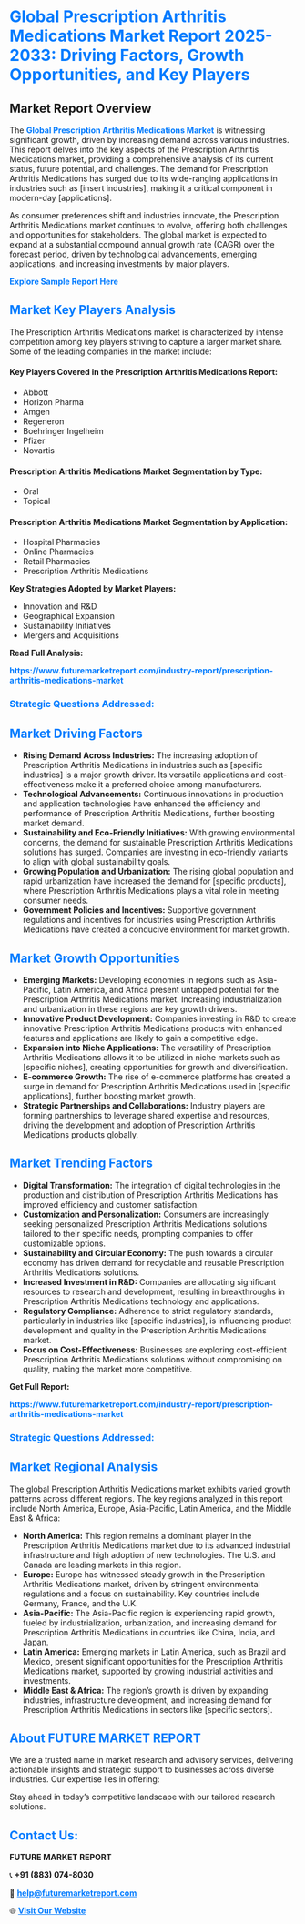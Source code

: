 <h1 style="color: #007BFF;">Global Prescription Arthritis Medications Market Report 2025-2033: Driving Factors, Growth Opportunities, and Key Players</h1>

<section id="overview">
<h2>Market Report Overview</h2>
<p>The <a href="https://www.futuremarketreport.com/industry-report/prescription-arthritis-medications-market" style="color: #007BFF; text-decoration: none;"><strong>Global Prescription Arthritis Medications Market</strong></a> is witnessing significant growth, driven by increasing demand across various industries. This report delves into the key aspects of the Prescription Arthritis Medications market, providing a comprehensive analysis of its current status, future potential, and challenges. The demand for Prescription Arthritis Medications has surged due to its wide-ranging applications in industries such as [insert industries], making it a critical component in modern-day [applications].</p>
<p>As consumer preferences shift and industries innovate, the Prescription Arthritis Medications market continues to evolve, offering both challenges and opportunities for stakeholders. The global market is expected to expand at a substantial compound annual growth rate (CAGR) over the forecast period, driven by technological advancements, emerging applications, and increasing investments by major players.</p>
</section>

<section id="overview">
<p><a href="https://www.futuremarketreport.com/request-sample/reportId=125853" style="color: #007BFF; text-decoration: none;"><strong>Explore Sample Report Here</strong></a></p>
</section>

<section id="key-players">
<h2 style="color: #007BFF;">Market Key Players Analysis</h2>
<p>The Prescription Arthritis Medications market is characterized by intense competition among key players striving to capture a larger market share. Some of the leading companies in the market include:</p>
<h4>Key Players Covered in the Prescription Arthritis Medications Report:</h4>
<ul><li>Abbott</li><li>Horizon Pharma</li><li>Amgen</li><li>Regeneron</li><li>Boehringer Ingelheim</li><li>Pfizer</li><li>Novartis</li></ul>
<h4>Prescription Arthritis Medications Market Segmentation by Type:</h4>
<ul><li>Oral</li><li>Topical</li></ul>

<h4>Prescription Arthritis Medications Market Segmentation by Application:</h4>
<ul><li>Hospital Pharmacies</li><li>Online Pharmacies</li><li>Retail Pharmacies</li><li>Prescription Arthritis Medications</li></ul>
<p><strong>Key Strategies Adopted by Market Players:</strong></p>
<ul>
<li>Innovation and R&D</li>
<li>Geographical Expansion</li>
<li>Sustainability Initiatives</li>
<li>Mergers and Acquisitions</li>
</ul>
</section>

<section>
<p><strong>Read Full Analysis: </strong></p><a href="https://www.futuremarketreport.com/industry-report/prescription-arthritis-medications-market" style="color: #007BFF; text-decoration: none;"><strong>https://www.futuremarketreport.com/industry-report/prescription-arthritis-medications-market</strong></a>
<h3 style="color: #007BFF;">Strategic Questions Addressed:</h3>
</section>

<section id="driving-factors">
<h2 style="color: #007BFF;">Market Driving Factors</h2>
<ul>
<li><strong>Rising Demand Across Industries:</strong> The increasing adoption of Prescription Arthritis Medications in industries such as [specific industries] is a major growth driver. Its versatile applications and cost-effectiveness make it a preferred choice among manufacturers.</li>
<li><strong>Technological Advancements:</strong> Continuous innovations in production and application technologies have enhanced the efficiency and performance of Prescription Arthritis Medications, further boosting market demand.</li>
<li><strong>Sustainability and Eco-Friendly Initiatives:</strong> With growing environmental concerns, the demand for sustainable Prescription Arthritis Medications solutions has surged. Companies are investing in eco-friendly variants to align with global sustainability goals.</li>
<li><strong>Growing Population and Urbanization:</strong> The rising global population and rapid urbanization have increased the demand for [specific products], where Prescription Arthritis Medications plays a vital role in meeting consumer needs.</li>
<li><strong>Government Policies and Incentives:</strong> Supportive government regulations and incentives for industries using Prescription Arthritis Medications have created a conducive environment for market growth.</li>
</ul>
</section>

<section id="growth-opportunities">
<h2 style="color: #007BFF;">Market Growth Opportunities</h2>
<ul>
<li><strong>Emerging Markets:</strong> Developing economies in regions such as Asia-Pacific, Latin America, and Africa present untapped potential for the Prescription Arthritis Medications market. Increasing industrialization and urbanization in these regions are key growth drivers.</li>
<li><strong>Innovative Product Development:</strong> Companies investing in R&D to create innovative Prescription Arthritis Medications products with enhanced features and applications are likely to gain a competitive edge.</li>
<li><strong>Expansion into Niche Applications:</strong> The versatility of Prescription Arthritis Medications allows it to be utilized in niche markets such as [specific niches], creating opportunities for growth and diversification.</li>
<li><strong>E-commerce Growth:</strong> The rise of e-commerce platforms has created a surge in demand for Prescription Arthritis Medications used in [specific applications], further boosting market growth.</li>
<li><strong>Strategic Partnerships and Collaborations:</strong> Industry players are forming partnerships to leverage shared expertise and resources, driving the development and adoption of Prescription Arthritis Medications products globally.</li>
</ul>
</section>

<section id="trending-factors">
<h2 style="color: #007BFF;">Market Trending Factors</h2>
<ul>
<li><strong>Digital Transformation:</strong> The integration of digital technologies in the production and distribution of Prescription Arthritis Medications has improved efficiency and customer satisfaction.</li>
<li><strong>Customization and Personalization:</strong> Consumers are increasingly seeking personalized Prescription Arthritis Medications solutions tailored to their specific needs, prompting companies to offer customizable options.</li>
<li><strong>Sustainability and Circular Economy:</strong> The push towards a circular economy has driven demand for recyclable and reusable Prescription Arthritis Medications solutions.</li>
<li><strong>Increased Investment in R&D:</strong> Companies are allocating significant resources to research and development, resulting in breakthroughs in Prescription Arthritis Medications technology and applications.</li>
<li><strong>Regulatory Compliance:</strong> Adherence to strict regulatory standards, particularly in industries like [specific industries], is influencing product development and quality in the Prescription Arthritis Medications market.</li>
<li><strong>Focus on Cost-Effectiveness:</strong> Businesses are exploring cost-efficient Prescription Arthritis Medications solutions without compromising on quality, making the market more competitive.</li>
</ul>
</section>

<section>
<p><strong>Get Full Report: </strong></p><a href="https://www.futuremarketreport.com/industry-report/prescription-arthritis-medications-market" style="color: #007BFF; text-decoration: none;"><strong>https://www.futuremarketreport.com/industry-report/prescription-arthritis-medications-market</strong></a>
<h3 style="color: #007BFF;">Strategic Questions Addressed:</h3>
</section>


<section id="regional-analysis">
<h2 style="color: #007BFF;">Market Regional Analysis</h2>
<p>The global Prescription Arthritis Medications market exhibits varied growth patterns across different regions. The key regions analyzed in this report include North America, Europe, Asia-Pacific, Latin America, and the Middle East & Africa:</p>
<ul>
<li><strong>North America:</strong> This region remains a dominant player in the Prescription Arthritis Medications market due to its advanced industrial infrastructure and high adoption of new technologies. The U.S. and Canada are leading markets in this region.</li>
<li><strong>Europe:</strong> Europe has witnessed steady growth in the Prescription Arthritis Medications market, driven by stringent environmental regulations and a focus on sustainability. Key countries include Germany, France, and the U.K.</li>
<li><strong>Asia-Pacific:</strong> The Asia-Pacific region is experiencing rapid growth, fueled by industrialization, urbanization, and increasing demand for Prescription Arthritis Medications in countries like China, India, and Japan.</li>
<li><strong>Latin America:</strong> Emerging markets in Latin America, such as Brazil and Mexico, present significant opportunities for the Prescription Arthritis Medications market, supported by growing industrial activities and investments.</li>
<li><strong>Middle East & Africa:</strong> The region’s growth is driven by expanding industries, infrastructure development, and increasing demand for Prescription Arthritis Medications in sectors like [specific sectors].</li>
</ul>
</section>

<footer>
<h2 style="color: #007BFF;">About FUTURE MARKET REPORT</h2>
<p>We are a trusted name in market research and advisory services, delivering actionable insights and strategic support to businesses across diverse industries. Our expertise lies in offering:</p>

<p>Stay ahead in today’s competitive landscape with our tailored research solutions.</p>

<h2 style="color: #007BFF;">Contact Us:</h2>
<p><strong>FUTURE MARKET REPORT</strong></p>
<p>📞 <strong>+91 (883) 074-8030</strong></p>
<p>📧 <strong><a href="mailto:help@futuremarketreport.com" style="color: #007BFF;">help@futuremarketreport.com</a></strong></p>
<p>🌐 <strong><a href="https://www.futuremarketreport.com/" style="color: #007BFF;">Visit Our Website</a></strong></p>
</footer>